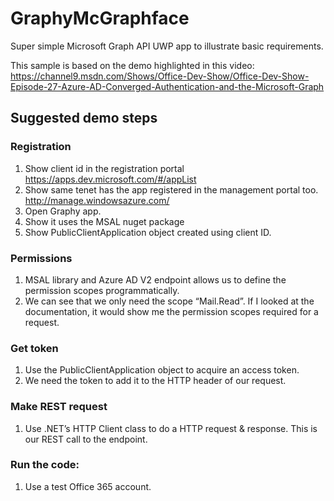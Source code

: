 # GraphyMcGraphface
Super simple Microsoft Graph API UWP app to illustrate basic requirements.

This sample is based on the demo highlighted in this video: https://channel9.msdn.com/Shows/Office-Dev-Show/Office-Dev-Show-Episode-27-Azure-AD-Converged-Authentication-and-the-Microsoft-Graph

## Suggested demo steps

### Registration 
1.	Show client id in the registration portal https://apps.dev.microsoft.com/#/appList  
1.	Show same tenet has the app registered in the management portal too. http://manage.windowsazure.com/
1.	Open Graphy app. 
1.   Show it uses the MSAL nuget package
1.	Show PublicClientApplication object created using client ID. 
### Permissions
1.	MSAL library and Azure AD V2 endpoint allows us to define the permission scopes programmatically.
1.	We can see that we only need the scope “Mail.Read”.  If I looked at the documentation, it would show me the permission scopes required for a request.
### Get token
1.	Use the PublicClientApplication object to acquire an access token.  
1.	We need the token to add it to the HTTP header of our request.
### Make  REST request
1.	Use .NET’s HTTP Client class to do a HTTP request & response.  This is our REST call to the endpoint.
### Run the code:
1.	Use a test Office 365 account. 

